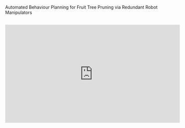 Automated Behaviour Planning for Fruit Tree Pruning via Redundant Robot Manipulators

<br>

<iframe width="560" height="315" src="https://www.youtube.com/embed/n6yvKsar7_4?si=Oa84AKPBS_PZ3Y5M" title="YouTube video player" frameborder="0" allow="accelerometer; autoplay; clipboard-write; encrypted-media; gyroscope; picture-in-picture; web-share" referrerpolicy="strict-origin-when-cross-origin" allowfullscreen></iframe>

<br>
